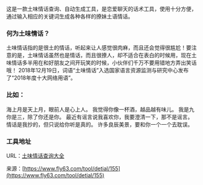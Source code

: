 这是一款土味情话查询、自动生成工具，是恋爱聊天的话术工具，使用十分方便，通过输入相应的关键词生成各种各样的撩妹土语情话。

### 何为土味情话？
土味情话指的是很土的情话，听起来让人感觉很肉麻，而且还会觉得很尴尬！要注意的是，土味情话虽然也是情话，而且很撩人，却不适合在表白的时候用，现在土味情话多半用在和好朋友之间开玩笑的时候，小伙伴们千万不要用错地方弄出笑话哦！
2018年12月19日，词语“土味情话”入选国家语言资源监测与研究中心发布了“2018年度十大网络用语”。

### 比如：
海上月是天上月，眼前人是心上人。
我觉得你像一杯酒，越品越有味儿。
我是九你是三，除了你还是你。
最近有谣言说我喜欢你，我要澄清一下，那不是谣言。
情话是我抄的，但只说给你听是真的。
许多良辰美景，要和你一个一个去耽误。

### 工具地址
URL：[土味情话查询大全](https://www.fly63.com/tool/love/)

来源：[https://www.fly63.com/tool/detial/155](https://www.fly63.com/tool/detial/155)

